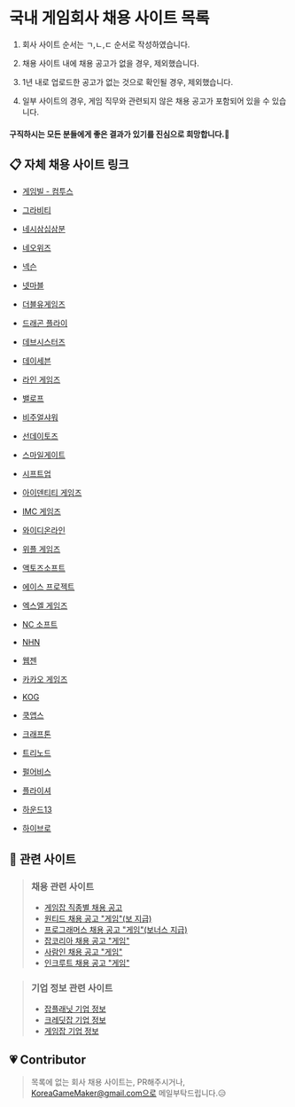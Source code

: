 국내 게임회사 채용 사이트 목록
=====

1. 회사 사이트 순서는 ㄱ,ㄴ,ㄷ 순서로 작성하였습니다.

1. 채용 사이트 내에 채용 공고가 없을 경우, 제외했습니다.

1. 1년 내로 업로드한 공고가 없는 것으로 확인될 경우, 제외했습니다.

1. 일부 사이트의 경우, 게임 직무와 관련되지 않은 채용 공고가 포함되어 있을 수 있습니다.

#### 구직하시는 모든 분들에게 좋은 결과가 있기를 진심으로 희망합니다.🙏 


## 📋 자체 채용 사이트 링크

* [게임빌 - 컴투스](http://recruit.withhive.com/)

* [그라비티](http://www.gravity.co.kr/kr/recruit/view.asp?curSeq=2&curPage=1)

* [네시삼십삼분](http://www.433.co.kr/careers/)

* [네오위즈](https://recruit.neowiz.com/jobOpening/list.nwz)

* [넥슨](https://career.nexon.com/user/recruit/notice/noticeList)

* [넷마블](https://company.netmarble.com/rem/www/noticelist.jsp#)

* [더블유게임즈](https://doubleugames.recruiter.co.kr/app/jobnotice/list)

* [드래곤 플라이](http://www.dragonflygame.com/Recruit/Notice)

* [데브시스터즈](https://careers.devsisters.com/)

* [데이세븐](http://www.day7games.com/careers/mainView.ctv?lang=ko)

* [라인 게임즈](https://recruit.linepluscorp.com/lineplus/career)

* [밸로프](http://valofe.co.kr/recruit/notice?country=kr)

* [비주얼샤워](http://www.visualshower.com/job-chances/)

* [선데이토즈](http://corp.sundaytoz.com/jobmenu-)

* [스마일게이트](https://careers.smilegate.com/ko/recruit/recruit_list.asp)

* [시프트업](http://www.shiftup.co.kr/recruit/#program)

* [아이덴티티 게임즈](https://www.eyedentitygames.com/career/career01.asp)

* [IMC 게임즈](http://www.imc.co.kr/IMC_RECRUIT)

* [와이디온라인](http://www.ydonline.co.kr/?cat=9)

* [위플 게임즈](http://wiplegames.com/?page_id=99)

* [액토즈소프트](http://www.actoz.com/recruit/careers)

* [에이스 프로젝트](http://www.aceproject.co.kr/ko/recruit)

* [엑스엘 게임즈](https://xlgames.recruiter.co.kr/app/jobnotice/list)

* [NC 소프트](https://recruit.ncsoft.net/korean/careers/adoptionsection.aspx)

* [NHN](https://recruit.nhnent.com/ent/recruitings?type=class)

* [웹젠](https://webzen.recruiter.co.kr/app/jobnotice/list)

* [카카오 게임즈](https://kakaogames.recruiter.co.kr/app/jobnotice/list)

* [KOG](https://recruit.kog.co.kr/?AspxAutoDetectCookieSupport=1)

* [쿡앱스](https://www.cookapps.com/jobs)

* [크래프톤](https://krafton.jobagent.co.kr:4431/)

* [트리노드](https://recruit.treenod.com/jobinfo/)

* [펄어비스](https://pearlabyss.recruiter.co.kr/)

* [플라이셔](http://www.flysher.net/board/board_recruit/board_list.asp?scrID=0000000151&pageNum=4&subNum=3&ssubNum=1)

* [하운드13](http://www.hound13.com/kr/#connect_box)

* [하이브로](http://www.highbrow-inc.com/?page=recruit)



## 🌈 관련 사이트

> ### 채용 관련 사이트
>* [게임잡 직종별 채용 공고](http://www.gamejob.co.kr/Recruit/joblist?menucode=duty)
>* [원티드 채용 공고 "게임"(보 지급)](https://www.wanted.co.kr/wdlist/959)
>* [프로그래머스 채용 공고 "게임"(보너스 지급)](https://programmers.co.kr/job?job_position%5Bmin_career%5D=&amp;job_position%5Bjob_category_ids%5D%5B%5D=7&amp;job_position%5Bjob_category_ids%5D%5B%5D=16&amp;job_position%5Bjob_category_ids%5D%5B%5D=20&amp;_=1575879402990)
>* [잡코리아 채용 공고 "게임"](http://www.jobkorea.co.kr/Search/?stext=%EA%B2%8C%EC%9E%84)
>* [사람인 채용 공고 "게임"](http://www.saramin.co.kr/zf_user/search?search_area=main&search_done=y&search_optional_item=n&searchType=search&searchword=%EA%B2%8C%EC%9E%84)
>* [인크루트 채용 공고 "게임"](http://search.incruit.com/list/search.asp?col=all&src=gsw*www&kw=%B0%D4%C0%D3)


> ### 기업 정보 관련 사이트
>* [잡플래닛 기업 정보](https://www.jobplanet.co.kr/companies?industry_id=709)
>* [크레딧잡 기업 정보](https://kreditjob.com/)
>* [게임잡 기업 정보](http://www.gamejob.co.kr/Co_Info/Co_Form_List.asp?Search_Code=1)

## 💗 Contributor
> 목록에 없는 회사 채용 사이트는, PR해주시거나, KoreaGameMaker@gmail.com으로 메일부탁드립니다.😥
